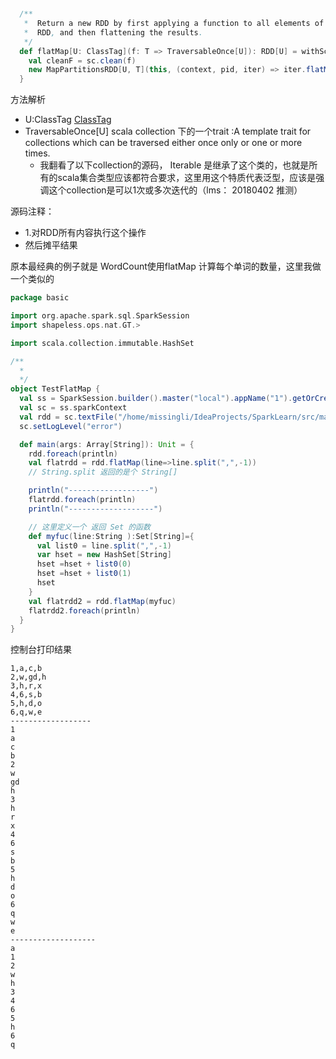 #

```scala
  /**
   *  Return a new RDD by first applying a function to all elements of this
   *  RDD, and then flattening the results.
   */
  def flatMap[U: ClassTag](f: T => TraversableOnce[U]): RDD[U] = withScope {
    val cleanF = sc.clean(f)
    new MapPartitionsRDD[U, T](this, (context, pid, iter) => iter.flatMap(cleanF))
  }
```
方法解析
- U:ClassTag [ClassTag](../../相关内容/03.classTag.md)
- TraversableOnce[U] scala collection 下的一个trait :A template trait for collections which can be traversed either once only or one or more times.  
  - 我翻看了以下collection的源码， Iterable 是继承了这个类的，也就是所有的scala集合类型应该都符合要求，这里用这个特质代表泛型，应该是强调这个collection是可以1次或多次迭代的（lms： 20180402 推测）
  




源码注释：
  - 1.对RDD所有内容执行这个操作
  - 然后摊平结果

原本最经典的例子就是 WordCount使用flatMap 计算每个单词的数量，这里我做一个类似的

```scala
package basic

import org.apache.spark.sql.SparkSession
import shapeless.ops.nat.GT.>

import scala.collection.immutable.HashSet

/**
  *
  */
object TestFlatMap {
  val ss = SparkSession.builder().master("local").appName("1").getOrCreate()
  val sc = ss.sparkContext
  val rdd = sc.textFile("/home/missingli/IdeaProjects/SparkLearn/src/main/resources/sparkbasic.txt")
  sc.setLogLevel("error")

  def main(args: Array[String]): Unit = {
    rdd.foreach(println)
    val flatrdd = rdd.flatMap(line=>line.split(",",-1))
    // String.split 返回的是个 String[]

    println("------------------")
    flatrdd.foreach(println)
    println("-------------------")

    // 这里定义一个 返回 Set 的函数
    def myfuc(line:String ):Set[String]={
      val list0 = line.split(",",-1)
      var hset = new HashSet[String]
      hset =hset + list0(0)
      hset =hset + list0(1)
      hset
    }
    val flatrdd2 = rdd.flatMap(myfuc)
    flatrdd2.foreach(println)
  }
}
```

控制台打印结果
```note
1,a,c,b
2,w,gd,h
3,h,r,x
4,6,s,b
5,h,d,o
6,q,w,e
------------------
1
a
c
b
2
w
gd
h
3
h
r
x
4
6
s
b
5
h
d
o
6
q
w
e
-------------------
a
1
2
w
h
3
4
6
5
h
6
q
```
